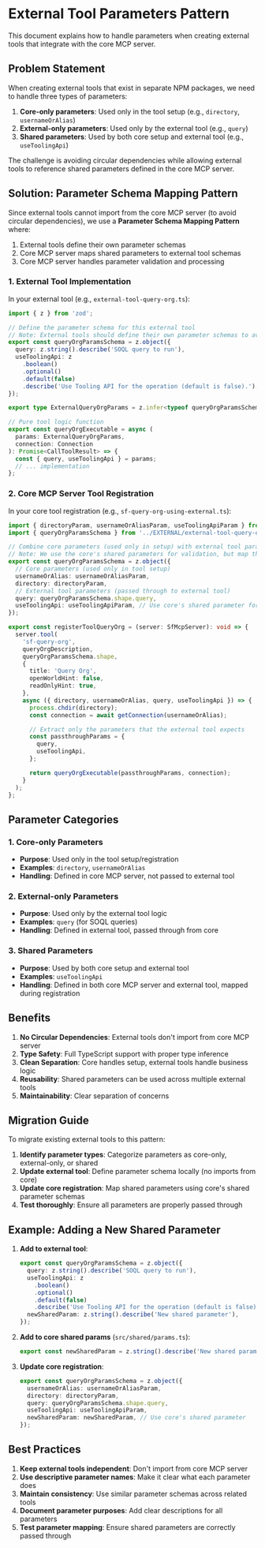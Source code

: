 # External Tool Parameters Pattern

This document explains how to handle parameters when creating external tools that integrate with the core MCP server.

## Problem Statement

When creating external tools that exist in separate NPM packages, we need to handle three types of parameters:

1. **Core-only parameters**: Used only in the tool setup (e.g., `directory`, `usernameOrAlias`)
2. **External-only parameters**: Used only by the external tool (e.g., `query`)
3. **Shared parameters**: Used by both core setup and external tool (e.g., `useToolingApi`)

The challenge is avoiding circular dependencies while allowing external tools to reference shared parameters defined in the core MCP server.

## Solution: Parameter Schema Mapping Pattern

Since external tools cannot import from the core MCP server (to avoid circular dependencies), we use a **Parameter Schema Mapping Pattern** where:

1. External tools define their own parameter schemas
2. Core MCP server maps shared parameters to external tool schemas
3. Core MCP server handles parameter validation and processing

### 1. External Tool Implementation

In your external tool (e.g., `external-tool-query-org.ts`):

```typescript
import { z } from 'zod';

// Define the parameter schema for this external tool
// Note: External tools should define their own parameter schemas to avoid circular dependencies
export const queryOrgParamsSchema = z.object({
  query: z.string().describe('SOQL query to run'),
  useToolingApi: z
    .boolean()
    .optional()
    .default(false)
    .describe('Use Tooling API for the operation (default is false).'),
});

export type ExternalQueryOrgParams = z.infer<typeof queryOrgParamsSchema>;

// Pure tool logic function
export const queryOrgExecutable = async (
  params: ExternalQueryOrgParams,
  connection: Connection
): Promise<CallToolResult> => {
  const { query, useToolingApi } = params;
  // ... implementation
};
```

### 2. Core MCP Server Tool Registration

In your core tool registration (e.g., `sf-query-org-using-external.ts`):

```typescript
import { directoryParam, usernameOrAliasParam, useToolingApiParam } from '../../shared/params.js';
import { queryOrgParamsSchema } from '../EXTERNAL/external-tool-query-org.js';

// Combine core parameters (used only in setup) with external tool parameters
// Note: We use the core's shared parameters for validation, but map them to the external tool's schema
export const queryOrgParamsSchema = z.object({
  // Core parameters (used only in tool setup)
  usernameOrAlias: usernameOrAliasParam,
  directory: directoryParam,
  // External tool parameters (passed through to external tool)
  query: queryOrgParamsSchema.shape.query,
  useToolingApi: useToolingApiParam, // Use core's shared parameter for validation
});

export const registerToolQueryOrg = (server: SfMcpServer): void => {
  server.tool(
    'sf-query-org',
    queryOrgDescription,
    queryOrgParamsSchema.shape,
    {
      title: 'Query Org',
      openWorldHint: false,
      readOnlyHint: true,
    },
    async ({ directory, usernameOrAlias, query, useToolingApi }) => {
      process.chdir(directory);
      const connection = await getConnection(usernameOrAlias);

      // Extract only the parameters that the external tool expects
      const passthroughParams = {
        query,
        useToolingApi,
      };

      return queryOrgExecutable(passthroughParams, connection);
    }
  );
};
```

## Parameter Categories

### 1. Core-only Parameters

- **Purpose**: Used only in the tool setup/registration
- **Examples**: `directory`, `usernameOrAlias`
- **Handling**: Defined in core MCP server, not passed to external tool

### 2. External-only Parameters

- **Purpose**: Used only by the external tool logic
- **Examples**: `query` (for SOQL queries)
- **Handling**: Defined in external tool, passed through from core

### 3. Shared Parameters

- **Purpose**: Used by both core setup and external tool
- **Examples**: `useToolingApi`
- **Handling**: Defined in both core MCP server and external tool, mapped during registration

## Benefits

1. **No Circular Dependencies**: External tools don't import from core MCP server
2. **Type Safety**: Full TypeScript support with proper type inference
3. **Clean Separation**: Core handles setup, external tools handle business logic
4. **Reusability**: Shared parameters can be used across multiple external tools
5. **Maintainability**: Clear separation of concerns

## Migration Guide

To migrate existing external tools to this pattern:

1. **Identify parameter types**: Categorize parameters as core-only, external-only, or shared
2. **Update external tool**: Define parameter schema locally (no imports from core)
3. **Update core registration**: Map shared parameters using core's shared parameter schemas
4. **Test thoroughly**: Ensure all parameters are properly passed through

## Example: Adding a New Shared Parameter

1. **Add to external tool**:

   ```typescript
   export const queryOrgParamsSchema = z.object({
     query: z.string().describe('SOQL query to run'),
     useToolingApi: z
       .boolean()
       .optional()
       .default(false)
       .describe('Use Tooling API for the operation (default is false).'),
     newSharedParam: z.string().describe('New shared parameter'),
   });
   ```

2. **Add to core shared params** (`src/shared/params.ts`):

   ```typescript
   export const newSharedParam = z.string().describe('New shared parameter');
   ```

3. **Update core registration**:
   ```typescript
   export const queryOrgParamsSchema = z.object({
     usernameOrAlias: usernameOrAliasParam,
     directory: directoryParam,
     query: queryOrgParamsSchema.shape.query,
     useToolingApi: useToolingApiParam,
     newSharedParam: newSharedParam, // Use core's shared parameter
   });
   ```

## Best Practices

1. **Keep external tools independent**: Don't import from core MCP server
2. **Use descriptive parameter names**: Make it clear what each parameter does
3. **Maintain consistency**: Use similar parameter schemas across related tools
4. **Document parameter purposes**: Add clear descriptions for all parameters
5. **Test parameter mapping**: Ensure shared parameters are correctly passed through
